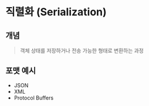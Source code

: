 # 직렬화 (Serialization)

## 개념
> 객체 상태를 저장하거나 전송 가능한 형태로 변환하는 과정

## 포맷 예시
- JSON
- XML
- Protocol Buffers